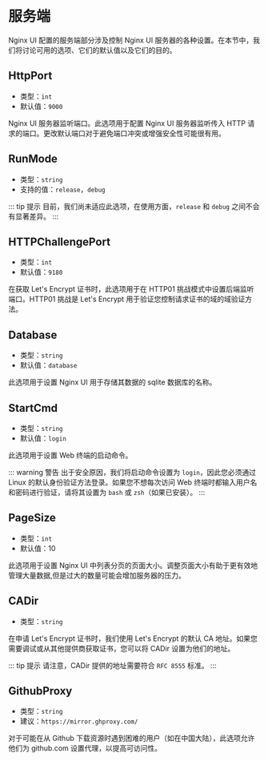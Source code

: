 # 服务端

Nginx UI 配置的服务端部分涉及控制 Nginx UI 服务器的各种设置。在本节中，我们将讨论可用的选项、它们的默认值以及它们的目的。

## HttpPort

- 类型：`int`
- 默认值：`9000`

Nginx UI 服务器监听端口。此选项用于配置 Nginx UI 服务器监听传入 HTTP 请求的端口。更改默认端口对于避免端口冲突或增强安全性可能很有用。

## RunMode

- 类型：`string`
- 支持的值：`release`，`debug`

::: tip 提示
目前，我们尚未适应此选项，在使用方面，`release` 和 `debug` 之间不会有显著差异。
:::

## HTTPChallengePort

- 类型：`int`
- 默认值：`9180`

在获取 Let's Encrypt 证书时，此选项用于在 HTTP01 挑战模式中设置后端监听端口。HTTP01 挑战是 Let's Encrypt
用于验证您控制请求证书的域的域验证方法。

## Database

- 类型：`string`
- 默认值：`database`

此选项用于设置 Nginx UI 用于存储其数据的 sqlite 数据库的名称。

## StartCmd

- 类型：`string`
- 默认值：`login`

此选项用于设置 Web 终端的启动命令。

::: warning 警告
出于安全原因，我们将启动命令设置为 `login`，因此您必须通过 Linux 的默认身份验证方法登录。如果您不想每次访问 Web
终端时都输入用户名和密码进行验证，请将其设置为 `bash` 或 `zsh`（如果已安装）。
:::

## PageSize

- 类型：`int`
- 默认值：10

此选项用于设置 Nginx UI 中列表分页的页面大小。调整页面大小有助于更有效地管理大量数据,但是过大的数量可能会增加服务器的压力。

## CADir

- 类型：`string`

在申请 Let's Encrypt 证书时，我们使用 Let's Encrypt 的默认 CA 地址。如果您需要调试或从其他提供商获取证书，您可以将 CADir
设置为他们的地址。

::: tip 提示
请注意，CADir 提供的地址需要符合 `RFC 8555` 标准。
:::

## GithubProxy

- 类型：`string`
- 建议：`https://mirror.ghproxy.com/`

对于可能在从 Github 下载资源时遇到困难的用户（如在中国大陆），此选项允许他们为 github.com 设置代理，以提高可访问性。
